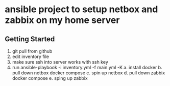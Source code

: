 # ansible project to setup netbox and zabbix on my home server

## Getting Started 
1. git pull from github
2. edit inventory file
3. make sure ssh into server works with ssh key
3. run ansible-playbook -i inventory.yml -f main.yml -K
    a. install docker
    b. pull down netbox docker compose
    c. spin up netbox
    d. pull down zabbix docker compose
    e. sping up zabbix
